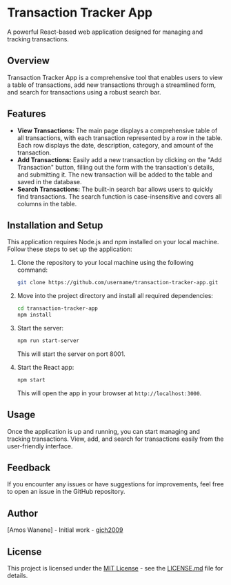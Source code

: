# Transaction Tracker App

A powerful React-based web application designed for managing and tracking transactions.

## Overview

Transaction Tracker App is a comprehensive tool that enables users to view a table of transactions, add new transactions through a streamlined form, and search for transactions using a robust search bar. 

## Features

- **View Transactions:** The main page displays a comprehensive table of all transactions, with each transaction represented by a row in the table. Each row displays the date, description, category, and amount of the transaction.
- **Add Transactions:** Easily add a new transaction by clicking on the "Add Transaction" button, filling out the form with the transaction's details, and submitting it. The new transaction will be added to the table and saved in the database.
- **Search Transactions:** The built-in search bar allows users to quickly find transactions. The search function is case-insensitive and covers all columns in the table.

## Installation and Setup

This application requires Node.js and npm installed on your local machine. Follow these steps to set up the application:

1. Clone the repository to your local machine using the following command:

    ```bash
    git clone https://github.com/username/transaction-tracker-app.git
    ```

2. Move into the project directory and install all required dependencies:

    ```bash
    cd transaction-tracker-app
    npm install
    ```

3. Start the server:

    ```bash
    npm run start-server
    ```
    This will start the server on port 8001.

4. Start the React app:

    ```bash
    npm start
    ```
    This will open the app in your browser at `http://localhost:3000`.

## Usage

Once the application is up and running, you can start managing and tracking transactions. View, add, and search for transactions easily from the user-friendly interface.

## Feedback

If you encounter any issues or have suggestions for improvements, feel free to open an issue in the GitHub repository.

## Author

[Amos Wanene] - Initial work - [gich2009](https://github.com/gich2009)

## License

This project is licensed under the [MIT License](LICENSE.md) - see the [LICENSE.md](LICENSE.md) file for details.

